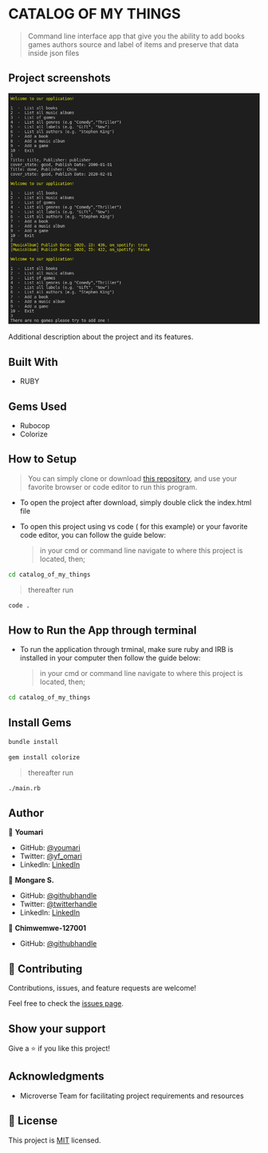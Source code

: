 # CATALOG OF MY THINGS

> Command line interface app that give you the ability to add books games authors source and label of items and preserve that data inside json files

## Project screenshots

![screenshot(COMING SOON)](./app_screenshot.png)

Additional description about the project and its features.

## Built With

- RUBY

## Gems Used

- Rubocop
- Colorize

## How to Setup

> You can simply clone or download [this repository](https://github.com/Chimwemwe-127001/catalog_of_my_things.git), and use your favorite browser or code editor to run this program.

- To open the project after download, simply double click the index.html file

- To open this project using vs code ( for this example) or your favorite code editor, you can follow the guide below:
  > in your cmd or command line navigate to where this project is located, then;

```cmd
cd catalog_of_my_things
```

> thereafter run

```cmd
code .
```

## How to Run the App through terminal

- To run the application through trminal, make sure ruby and IRB is installed in your computer then follow the guide below:
  > in your cmd or command line navigate to where this project is located, then;

```cmd
cd catalog_of_my_things
```

## Install Gems


```cmd
bundle install
```
```cmd
gem install colorize
```

> thereafter run

```cmd
./main.rb
```

## Author

👤 **Youmari**

- GitHub: [@youmari](https://github.com/youmari)
- Twitter: [@yf_omari](https://twitter.com/yf_omari)
- LinkedIn: [LinkedIn](https://www.linkedin.com/in/yassine-omari-945114190/)

👤 **Mongare S.**

- GitHub: [@githubhandle](https://github.com/Mosams/)
- Twitter: [@twitterhandle](https://twitter.com/sam_mongare)
- LinkedIn: [LinkedIn](https://www.linkedin.com/in/sammy-mongare-b8288310b/)

👤 **Chimwemwe-127001**

- GitHub: [@githubhandle](https://github.com/Chimwemwe-127001/)

## 🤝 Contributing

Contributions, issues, and feature requests are welcome!

Feel free to check the [issues page](../../issues/).

## Show your support

Give a ⭐️ if you like this project!

## Acknowledgments

- Microverse Team for facilitating project requirements and resources

## 📝 License

This project is [MIT](./MIT.md) licensed.